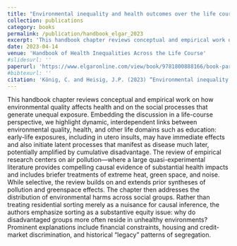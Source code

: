 ```yaml
---
title: "Environmental inequality and health outcomes over the life course"
collection: publications
category: books
permalink: /publication/handbook_elgar_2023
excerpt: 'This handbook chapter reviews conceptual and empirical work on how environmental quality affects health and on the social processes that generate unequal exposure. Embedding the discussion in a life-course perspective, we highlight dynamic, interdependent links between environmental quality, health, and other life domains such as education: early-life exposures, including in utero insults, may have immediate effects and also initiate latent processes that manifest as disease much later, potentially amplified by cumulative disadvantage. The review of empirical research centers on air pollution—where a large quasi-experimental literature provides compelling causal evidence of substantial health impacts and includes briefer treatments of extreme heat, green space, and noise. While selective, the review builds on and extends prior syntheses of pollution and greenspace effects. The chapter then addresses the distribution of environmental harms across social groups. Rather than treating residential sorting merely as a nuisance for causal inference, the authors emphasize sorting as a substantive equity issue: why do disadvantaged groups more often reside in unhealthy environments? Prominent explanations include financial constraints, housing and credit-market discrimination, and historical “legacy” patterns of segregation.'
date: 2023-04-14
venue: 'Handbook of Health Inequalities Across the Life Course'
#slidesurl: ''
paperurl: 'https://www.elgaronline.com/view/book/9781800888166/book-part-9781800888166-30.xml'
#bibtexurl: ''
citation: 'König, C. and Heisig, J.P. (2023) “Environmental inequality and health outcomes over the life course,” in R. Hoffmann (ed.) Handbook of Health Inequalities Across the Life Course. Edward Elgar Publishing, pp. 327–348. Available at: https://doi.org/10.4337/9781800888166.00030.'
---
```


This handbook chapter reviews conceptual and empirical work on how environmental quality affects health and on the social processes that generate unequal exposure. Embedding the discussion in a life-course perspective, we highlight dynamic, interdependent links between environmental quality, health, and other life domains such as education: early-life exposures, including in utero insults, may have immediate effects and also initiate latent processes that manifest as disease much later, potentially amplified by cumulative disadvantage. The review of empirical research centers on air pollution—where a large quasi-experimental literature provides compelling causal evidence of substantial health impacts and includes briefer treatments of extreme heat, green space, and noise. While selective, the review builds on and extends prior syntheses of pollution and greenspace effects. The chapter then addresses the distribution of environmental harms across social groups. Rather than treating residential sorting merely as a nuisance for causal inference, the authors emphasize sorting as a substantive equity issue: why do disadvantaged groups more often reside in unhealthy environments? Prominent explanations include financial constraints, housing and credit-market discrimination, and historical “legacy” patterns of segregation.